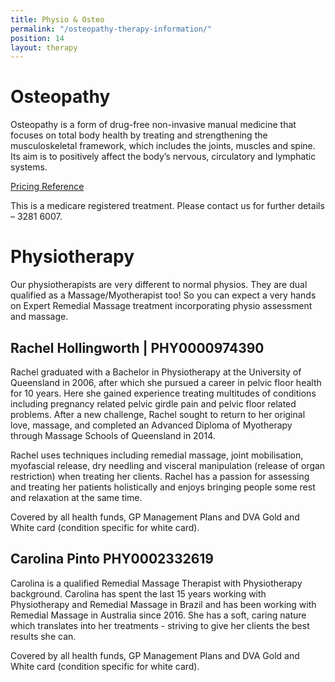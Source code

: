 ```yaml
---
title: Physio & Osteo
permalink: "/osteopathy-therapy-information/"
position: 14
layout: therapy
---
```


# Osteopathy

Osteopathy is a form of drug-free non-invasive manual medicine that focuses on total body health by treating and strengthening the musculoskeletal framework, which includes the joints, muscles and spine. Its aim is to positively affect the body’s nervous, circulatory and lymphatic systems.

<a href="/pricing-reference/">Pricing Reference</a>

This is a medicare registered treatment. Please contact us for further details – 3281 6007.

<div class='container bg-light my-4 p-4'>
<healcode-widget data-type="appointments" data-widget-partner="object" data-widget-id="1f3644048a4" data-widget-version="0"></healcode-widget>
</div>


# Physiotherapy

Our physiotherapists are very different to normal physios. They are dual qualified as a Massage/Myotherapist too! So you can expect a very hands on Expert Remedial Massage treatment incorporating physio assessment and massage.

## Rachel Hollingworth | PHY0000974390
 
Rachel graduated with a Bachelor in Physiotherapy at the University of Queensland in 2006, after which she pursued a career in pelvic floor health for 10 years. Here she gained experience treating multitudes of conditions including pregnancy related pelvic girdle pain and pelvic floor related problems. After a new challenge, Rachel sought to return to her original love, massage, and completed an Advanced Diploma of Myotherapy through Massage Schools of Queensland in 2014.
 
Rachel uses techniques including remedial massage, joint mobilisation, myofascial release, dry needling and visceral manipulation (release of organ restriction) when treating her clients. Rachel has a passion for assessing and treating her patients holistically and enjoys bringing people some rest and relaxation at the same time.
 
Covered by all health funds, GP Management Plans and DVA Gold and White card (condition specific for white card).

## Carolina Pinto PHY0002332619

Carolina is a qualified Remedial Massage Therapist with Physiotherapy background. Carolina has spent the last 15 years working with Physiotherapy and Remedial Massage in Brazil and has been working with Remedial Massage in Australia since 2016. She has a soft, caring nature which translates into her treatments - striving to give her clients the best results she can.
 
Covered by all health funds, GP Management Plans and DVA Gold and White card (condition specific for white card).

<script src="https://widgets.mindbodyonline.com/javascripts/healcode.js" type="text/javascript"></script>

<healcode-widget data-type="appointments" data-widget-partner="object" data-widget-id="1f8108548a4" data-widget-version="0" ></healcode-widget>